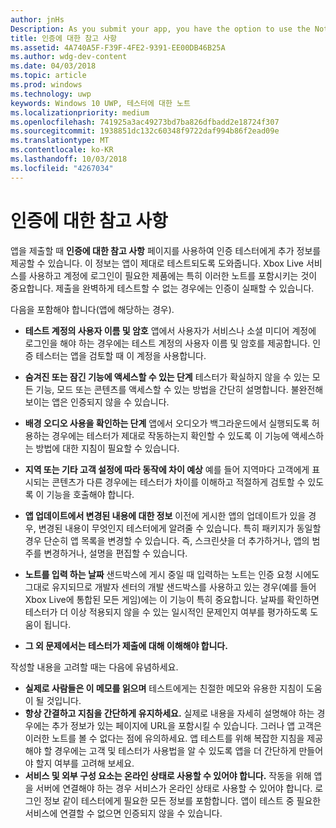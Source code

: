 ```yaml
---
author: jnHs
Description: As you submit your app, you have the option to use the Notes for certification page to provide additional info to the certification testers. This info can help ensure that your app is tested correctly.
title: 인증에 대한 참고 사항
ms.assetid: 4A740A5F-F39F-4FE2-9391-EE00DB46B25A
ms.author: wdg-dev-content
ms.date: 04/03/2018
ms.topic: article
ms.prod: windows
ms.technology: uwp
keywords: Windows 10 UWP, 테스터에 대한 노트
ms.localizationpriority: medium
ms.openlocfilehash: 741925a3ac49273bd7ba826dfbadd2e18724f307
ms.sourcegitcommit: 1938851dc132c60348f9722daf994b86f2ead09e
ms.translationtype: MT
ms.contentlocale: ko-KR
ms.lasthandoff: 10/03/2018
ms.locfileid: "4267034"
---
```

# <a name="notes-for-certification"></a>인증에 대한 참고 사항


앱을 제출할 때 **인증에 대한 참고 사항** 페이지를 사용하여 인증 테스터에게 추가 정보를 제공할 수 있습니다. 이 정보는 앱이 제대로 테스트되도록 도와줍니다. Xbox Live 서비스를 사용하고 계정에 로그인이 필요한 제품에는 특히 이러한 노트를 포함시키는 것이 중요합니다. 제출을 완벽하게 테스트할 수 없는 경우에는 인증이 실패할 수 있습니다.

다음을 포함해야 합니다(앱에 해당하는 경우).

-   **테스트 계정의 사용자 이름 및 암호** 앱에서 사용자가 서비스나 소셜 미디어 계정에 로그인을 해야 하는 경우에는 테스트 계정의 사용자 이름 및 암호를 제공합니다. 인증 테스터는 앱을 검토할 때 이 계정을 사용합니다.

-   **숨겨진 또는 잠긴 기능에 액세스할 수 있는 단계** 테스터가 확실하지 않을 수 있는 모든 기능, 모드 또는 콘텐츠를 액세스할 수 있는 방법을 간단히 설명합니다. 불완전해 보이는 앱은 인증되지 않을 수 있습니다.

-   **배경 오디오 사용을 확인하는 단계** 앱에서 오디오가 백그라운드에서 실행되도록 허용하는 경우에는 테스터가 제대로 작동하는지 확인할 수 있도록 이 기능에 액세스하는 방법에 대한 지침이 필요할 수 있습니다.

-  **지역 또는 기타 고객 설정에 따라 동작에 차이 예상** 예를 들어 지역마다 고객에게 표시되는 콘텐츠가 다른 경우에는 테스터가 차이를 이해하고 적절하게 검토할 수 있도록 이 기능을 호출해야 합니다.

-   **앱 업데이트에서 변경된 내용에 대한 정보** 이전에 게시한 앱의 업데이트가 있을 경우, 변경된 내용이 무엇인지 테스터에게 알려줄 수 있습니다. 특히 패키지가 동일할 경우 단순히 앱 목록을 변경할 수 있습니다. 즉, 스크린샷을 더 추가하거나, 앱의 범주를 변경하거나, 설명을 편집할 수 있습니다.

-   **노트를 입력 하는 날짜** 샌드박스에 게시 중일 때 입력하는 노트는 인증 요청 시에도 그대로 유지되므로 개발자 센터의 개발 샌드박스를 사용하고 있는 경우(예를 들어 Xbox Live에 통합된 모든 게임)에는 이 기능이 특히 중요합니다. 날짜를 확인하면 테스터가 더 이상 적용되지 않을 수 있는 일시적인 문제인지 여부를 평가하도록 도움이 됩니다.

-  **그 외 문제에서는 테스터가 제출에 대해 이해해야 합니다.**

작성할 내용을 고려할 때는 다음에 유념하세요.

-   **실제로 사람들은 이 메모를 읽으며** 테스트에게는 친절한 메모와 유용한 지침이 도움이 될 것입니다.
-   **항상 간결하고 지침을 간단하게 유지하세요.** 실제로 내용을 자세히 설명해야 하는 경우에는 추가 정보가 있는 페이지에 URL을 포함시킬 수 있습니다. 그러나 앱 고객은 이러한 노트를 볼 수 없다는 점에 유의하세요. 앱 테스트를 위해 복잡한 지침을 제공해야 할 경우에는 고객 및 테스터가 사용법을 알 수 있도록 앱을 더 간단하게 만들어야 할지 여부를 고려해 보세요.
-   **서비스 및 외부 구성 요소는 온라인 상태로 사용할 수 있어야 합니다.** 작동을 위해 앱을 서버에 연결해야 하는 경우 서비스가 온라인 상태로 사용할 수 있어야 합니다. 로그인 정보 같이 테스터에게 필요한 모든 정보를 포함합니다. 앱이 테스트 중 필요한 서비스에 연결할 수 없으면 인증되지 않을 수 있습니다.

 

 




